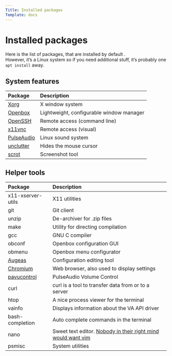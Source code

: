 ```yaml
---
Title: Installed packages
Template: docs
---
```


# Installed packages

Here is the list of packages, that are installed by default .  
However, it’s a Linux system so if you need additional stuff, it’s probably one `apt install` away.

## System features

| Package                                                               | Description                                |
| :-------------------------------------------------------------------- | :----------------------------------------- |
| [Xorg](http://www.x.org/wiki/)                                        | X window system                            |
| [Openbox](http://openbox.org/wiki/Main_Page)                          | Lightweight, configurable window manager   |
| [OpenSSH](http://www.openssh.com/)                                    | Remote access (command line)               |
| [x11vnc](http://www.karlrunge.com/x11vnc/)                            | Remote access (visual)                     |
| [PulseAudio](https://www.freedesktop.org/wiki/Software/PulseAudio/)   | Linux sound system                         |
| [unclutter](https://sourceforge.net/projects/unclutter/)              | Hides the mouse cursor                     |
| [scrot](https://en.wikipedia.org/wiki/Scrot)                          | Screenshot tool                            |


## Helper tools

| Package                                                                 | Description                                                                           |
| :--------------------------------------------------                     | :---------------------------------------------------                                  |
| x11-xserver-utils                                                       | X11 utilities                                                                         |
| git                                                                     | Git client                                                                            |
| unzip                                                                   | De-archiver for .zip files                                                            |
| make                                                                    | Utility for directing compilation                                                     |
| gcc                                                                     | GNU C compiler                                                                        |
| obconf                                                                  | Openbox configuration GUI                                                             |
| obmenu                                                                  | Openbox menu configurator                                                             |
| [Augeas](http://augeas.net/)                                            | Configuration editing tool                                                            |
| [Chromium](https://www.chromium.org/Home)                               | Web browser, also used to display settings                                            |
| [pavucontrol](https://freedesktop.org/software/pulseaudio/pavucontrol/) | PulseAudio Volume Control                                                             |
| curl                                                                    | curl  is  a  tool  to  transfer data from or to a server                              |
| htop                                                                    | A nice process viewer for the terminal                                                |
| vainfo                                                                  | Displays information about the VA API driver                                          |
| bash-completion                                                         | Auto complete commands in the terminal                                                |
| nano                                                                    | Sweet text editor. [Nobody in their right mind would want vim](https://xkcd.com/378/) |
| psmisc                                                                  | System utilities                                                                      |

